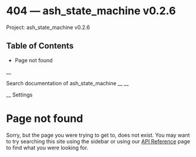 # 404 — ash_state_machine v0.2.6

Project: ash_state_machine v0.2.6

## Table of Contents

- Page not found

__

Search documentation of ash_state_machine __ __

__ Settings

#  Page not found

Sorry, but the page you were trying to get to, does not exist. You may want to try searching this site using the sidebar or using our [API Reference](external_link) page to find what you were looking for.
